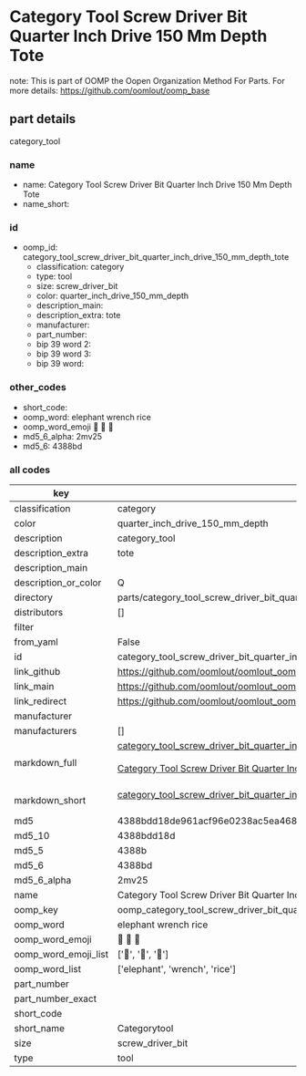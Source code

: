 # Category Tool Screw Driver Bit Quarter Inch Drive 150 Mm Depth Tote  

note: This is part of OOMP the Oopen Organization Method For Parts. For more details: https://github.com/oomlout/oomp_base

##  part details
  



category_tool



### name
* name: Category Tool Screw Driver Bit Quarter Inch Drive 150 Mm Depth Tote
* name_short: 
### id
* oomp_id: category_tool_screw_driver_bit_quarter_inch_drive_150_mm_depth_tote
  * classification: category
  * type: tool
  * size: screw_driver_bit
  * color: quarter_inch_drive_150_mm_depth
  * description_main: 
  * description_extra: tote
  * manufacturer: 
  * part_number: 
  * bip 39 word 2: 
  * bip 39 word 3: 
  * bip 39 word: 

### other_codes
* short_code: 
* oomp_word: elephant wrench rice
* oomp_word_emoji :elephant: :wrench: :rice:
* md5_6_alpha: 2mv25
* md5_6: 4388bd









### all codes 
| key | value |  
| --- | --- |  
| classification | category |  
| color | quarter_inch_drive_150_mm_depth |  
| description | category_tool |  
| description_extra | tote |  
| description_main |  |  
| description_or_color | Q  |  
| directory | parts/category_tool_screw_driver_bit_quarter_inch_drive_150_mm_depth_tote |  
| distributors | [] |  
| filter |  |  
| from_yaml | False |  
| id | category_tool_screw_driver_bit_quarter_inch_drive_150_mm_depth_tote |  
| link_github | https://github.com/oomlout/oomlout_oomp_version_1_messy/tree/main/parts/category_tool_screw_driver_bit_quarter_inch_drive_150_mm_depth_tote |  
| link_main | https://github.com/oomlout/oomlout_oomp_version_1_messy/tree/main/parts/category_tool_screw_driver_bit_quarter_inch_drive_150_mm_depth_tote |  
| link_redirect | https://github.com/oomlout/oomlout_oomp_version_1_messy/tree/main/parts/category_tool_screw_driver_bit_quarter_inch_drive_150_mm_depth_tote |  
| manufacturer |  |  
| manufacturers | [] |  
| markdown_full | [category_tool_screw_driver_bit_quarter_inch_drive_150_mm_depth_tote](none)<br>[](none)<br>[Category Tool Screw Driver Bit Quarter Inch Drive 150 Mm Depth Tote](none)<br><br> |  
| markdown_short | [category_tool_screw_driver_bit_quarter_inch_drive_150_mm_depth_tote](none)<br><br> |  
| md5 | 4388bdd18de961acf96e0238ac5ea468 |  
| md5_10 | 4388bdd18d |  
| md5_5 | 4388b |  
| md5_6 | 4388bd |  
| md5_6_alpha | 2mv25 |  
| name | Category Tool Screw Driver Bit Quarter Inch Drive 150 Mm Depth Tote |  
| oomp_key | oomp_category_tool_screw_driver_bit_quarter_inch_drive_150_mm_depth_tote |  
| oomp_word | elephant wrench rice |  
| oomp_word_emoji | :elephant: :wrench: :rice: |  
| oomp_word_emoji_list | [':elephant:', ':wrench:', ':rice:'] |  
| oomp_word_list | ['elephant', 'wrench', 'rice'] |  
| part_number |  |  
| part_number_exact |  |  
| short_code |  |  
| short_name | Categorytool |  
| size | screw_driver_bit |  
| type | tool |  
